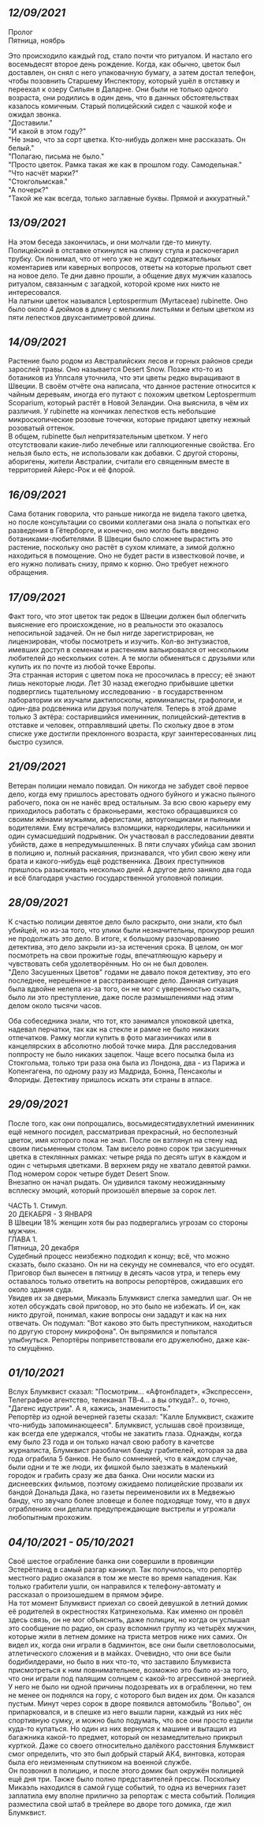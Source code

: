 _**12/09/2021**_
--------------------------------

Пролог  
Пятница, ноябрь  

Это происходило каждый год, стало почти что ритуалом. И настало его восемьдесят второе день рождение. Когда, как обычно, цветок был доставлен, он снял с него упаковачную бумагу, а затем достал телефон, чтобы позовнить Старшему Инспектору, который ушёл в отставку и переехал к озеру Сильян в Даларне. Они были не только одного возраста, они родились в один день, что в данных обстоятельствах казалось комичным. Старый полицейский сидел с чашкой кофе и ожидал звонка.  
"Доставили."  
"И какой в этом году?"  
"Не знаю, что за сорт цветка. Кто-нибудь должен мне рассказать. Он белый."  
"Полагаю, письма не было."  
"Просто цветок. Рамка такая же как в прошлом году. Самодельная."  
"Что насчёт марки?"  
"Стокгольмская."  
"А почерк?"  
"Такой же как всегда, только заглавные буквы. Прямой и аккуратный."  

_**13/09/2021**_  
---------------------------------------

На этом беседа закончилась, и они молчали где-то минуту. Полицейский в отставке откинулся на спинку стула и раскочегарил трубку. Он понимал, что от него уже не ждут содержательных коментариев или каверных вопросов, ответы на которые прольют свет на новое дело. Те дни давно прошли, а общение двух мужчин казалось ритуалом, связанным с загадкой, которой кроме них никто не интересовался.  
На латыни цветок назывался Leptospermum (Myrtaceae) rubinette. Оно было около 4 дюймов в длину с мелкими листьями и белым цветком из пяти лепестков двухсантиметровой длины.

_**14/09/2021**_  
---------------------------------------

Растение было родом из Австралийских лесов и горных районов среди зарослей травы. Оно называется Desert Snow. Позже кто-то из ботаников из Уппсаля уточнила, что эти цветы редко выращивают в Швеции. В своём отчёте она написала, что данное растение относится к чайным деревьям, иногда его путают с похожим цветком Leptospermum Scoparium, который растёт в Новой Зеландии. Она выяснила, в чём их различия. У rubinette на кончиках лепестков есть небольшие микроскопические розовые точечки, которые придают цветку нежный розоватый оттенок.   
В общем, rubinette был непритязательным цветком. У него отсутствовали какие-либо лечебные или галлюциогенные свойства. Его нельзя было есть, не использовали как добавки. С другой стороны, аборигены, жители Австралии, считали его священным вместе в территорией Айерс-Рок и её флорой.  

_**16/09/2021**_  
-----------------------------------------

Сама ботаник говорила, что раньше никогда не видела такого цветка, но после консультации со своими коллегами она знала о попытках его разведения в Гётерборге, и конечно, оно могло быть введено ботаниками-любителями. В Швеции было сложнее вырастить это растение, поскольку оно растёт в сухом климате, а зимой должно находиться в помощение. Оно не будет расти в известковой почве, и его нужно поливать снизу, прямо к корню. Оно требует нежного обращения.  

_**17/09/2021**_  
------------------------------------------

Факт того, что этот цветок так редок в Швеции должен был облегчить выяснение его происхождение, но в реальности это оказалось непосильной задачей. Он не был нигде зарегистрирован, не лицензирован, чтобы посмотреть и изучить. Кол-во энтузиастов, имевших доступ в семенам и растениям вальировался от нескольким любителей до нескольких сотен. А те могли обменяться с друзьями или купить их по почте из любой точке Европы.  
Эта странная история с цветом пока не просочилась в прессу; её знают лишь некоторые люди. Лет 30 назад ежегодно прибывшие цветки подверглись тщательному исследованию - в государственном лаборатории их изучали дактилоскопы, криминалисты, графологи, и один-два родсвеника или друзья получателя. Теперь в этой драме только 3 актёра: состарившийся именинник, полицейский-детектив в отставке и человек, отправлявший цветы. По скольку двое в этом списке уже достигли преклонного возраста, круг заинтересованных лиц быстро сузился.  

_**21/09/2021**_  
----------------------------------------

Ветеран полиции немало повидал. Он никогда не забудет своё первое дело, когда ему пришлось арестовать одного буйного и ужасно пьяного рабочего, пока он не нанёс вред остальным. За всю свою карьеру ему приходилось работать с браконьерами, жестоко обращавшихся со своими жёнами мужьями, аферистами, автоугонщиками и пьяными водителями. Ему встречались взломщики, наркодилеры, насильники и один сумасшедший подрывник. Он участвовал в расследовании девяти убийств, даже в непредумышленных. В пяти случаях убийца сам звонил в полицию и, полный раскаяния, признавался, что убил свою жену или брата и какого-нибудь ещё родственника. Двоих преступников пришлось разыскивать несколько дней. А другое дело заняло два года и всё благодаря участию государственной уголовной полиции.  

_**28/09/2021**_ 
--------------------------------------------

К счастью полиции девятое дело было раскрыто, они знали, кто был убийцей, но из-за того, что улики были незначительны, прокурор решил не продолжать это дело. В итоге, к большому разочарованию детектива, это дело закрыли из-за истечения срока. В целом, он мог посмотреть на свои прожитые годы, впечатляющую карьеру и чувствовать себя удолетворённым. Но он не был доволен.  
"Дело Засушенных Цветов" годами не давало покоя детективу, это его последнее, нерешённое и расстраивающее дело. Данная ситуация была вдвойне нелепа из-за того, он не мог с уверенностью сказать, было ли это преступление, даже после размышлениями над этим делом около тысячи часов.

Оба собеседника знали, что тот, кто занимался упоковкой цветка, надевал перчатки, так как на стекле и рамке не было никаких отпечатков. Рамку могли купить в фото магазинчиках или в канцелярских в абсолютно любой точке мира. Для расследования поппросту не было никаких зацепок. Чаще всего посылка была из Стокгольма, только три раза она была из Лондона, два - из Парижа и Копенгагена, по одному разу из Мадрида, Бонна, Пенсаколы и Флориды. Детективу пришлось искать эти страны в атласе.

_**29/09/2021**_  
-------------------------------------------

После того, как они попрощались, восьмидесятидвухлетний именинник ещё немного посидел, рассматривая прекрасный, но бесполезный цветок, имя которого пока не знал. После он взглянул на стену над своим письменным столом. Там висело ровно сорок три засушенных цветка в стеклянных рамках: четыре ряда по десять штук в каждом и один с четырьмя цветками. В верхнем ряду не хватало девятой рамки. Под номером сорок четыре будет Desert Snow.  
Внезапно он начал рыдать. Он удивился такому неожиданныму всплеску эмоций, который произошёл впервые за сорок лет.  


ЧАСТЬ 1. Стимул.  
20 ДЕКАБРЯ - 3 ЯНВАРЯ  
В Швеции 18% женщин хотя бы раз подвергались угрозам со стороны мужчин.   
ГЛАВА 1.  
Пятница, 20 декабря  
Судебный процесс неизбежно подходил к концу; всё, что можно сказать, было сказано. Он ни на секунду не сомневался, что его осудят. Приговор был вынесен в пятницу в десять часов утра, и теперь ему оставалось только ответить на вопросы репортёров, ожидавших его около здания суда.  
Увидев их за дверьми, Микаэль Блумквист слегка замедлил шаг. Он не хотел обсуждать свой приговор, но это было не избежать. И он, как никто другой, понимал, какие вопросы они зададут и как на них отвечать. Он подумал: "Вот каково это быть преступником, находиться по другую сторону микрофона". Он выпрямился и попытался улыбнуться. Репортёры поприветствовали его дружелюбно, даже как-то смущённо.  

_**01/10/2021**_  
-----------------------------------------  

Вслух Блумквист сказал: "Посмотрим... «Афтонбладет», «Экспрессен», Телеграфное агентство, телеканал ТВ‑4... а вы откуда?.. о, точно, "Дагенс идустрии". А я, кажись, знаменитость."  
Репортёр из одной вечерней газеты сказал: "Калле Блумквист, скажите что-нибудь запоминающееся". 
Блумквист, услышав своё произвище, как всегда еле удержался, чтобы не закатить глаза. Однажды, когда ему было 23 года и он только начал свою работу в качетсве журналиста, Блумквист разоблачил банду грабителей, которая за два года ограбила 5 банков. Не было сомненией, что в каждом случае, были одни и те же люди, их фишкой было заезжать в маленький городок и грабить сразу же два банка. Они носили маски из диснеевских фильмов, поэтому ожидаемо полицейские прозвали их бандой Дональда Дака, но газеты переименовили их в Медвежью банду, что звучало более зловеще и более подходяще тому, что в двух ограблениях они делали предупреждающие выстрелы и угрожали любопытным прохожим.

_**04/10/2021 - 05/10/2021**_  
---------------------------------------------

Своё шестое ограбление банка они совершили в провинции Эстерётланд в самый разгар каникул. Так получилось, что репортёр местного радио оказался в том же месте во время нападения. Как только грабители ушли, он направился к телефону-автомату и рассказал о произошедшем в прямом эфире.  
На тот момент Блумквист приехал со своей девушкой в летний домик её родителей в окрестностях Катринехольма. Как именно он провёл здесь связь, он не мог объяснить, даже полиции, но когда он услышал это сообщение по радио, он сразу вспомнил группу из четырёх мужчин, которые жили в летнем домике на триста метров ниже них самих. Он видел их, когда они играли в бадминтон, все они были светловолосыми, атлетического сложения и в майках. Очевидно, что они все были бодибилдерами, но было в них что-то, что заставило Блумквиста присмотреться к ним повнимательнее, возможно это было из-за того, что они играли под палящим солнцем с какой-то агрессивной энергией.  
У него не было ни одной причины подозревать их в ограбленни, но тем не менее он поднялся на гору, с которого был виден их дом. Он казался пустым. Минут через сорок в дворе появился автомобиль "Вольво", он припарковался, и в спешке из него вышли парни, каждый из них нёс спортивную сумку, и можно было подумать, что все они просто ездили куда-то купаться. Но один из них вернулся к машине и вытащил из багажника какой-то предмет, который он незамедлительно прикрыл курткой. Даже со своего относительно далёкого расстояния Блумквист смог определить, что это был добрый старый АК4, винтовка, которая была его неизменным спутником на военной службе.  
Он позвонил в полицию, и после этого домик был окружён полицией ещё дня три. Также было полно представителей прессы. Поскольку Микаэль находился в самой гуще событий, то одна из вечерних газет заплатила ему вполне прилично за репортаж с места событий. Полиция разместила свой штаб в трейлере во дворе того домика, где жил Блумквист.  
